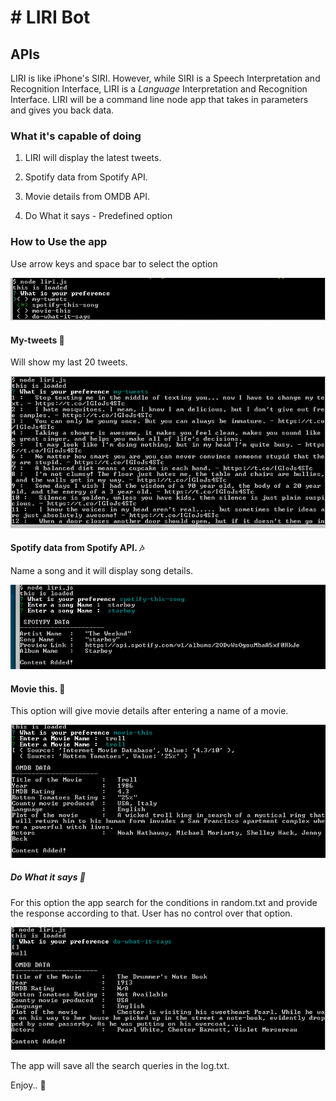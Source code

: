 

# # LIRI Bot

## APIs

LIRI is like iPhone's SIRI. However, while SIRI is a Speech Interpretation and Recognition Interface, LIRI is a _Language_ Interpretation and Recognition Interface. LIRI will be a command line node app that takes in parameters and gives you back data.

### What it's capable of doing

1. LIRI will display the latest tweets.

2. Spotify data from Spotify API.

3. Movie details from OMDB API.

4. Do What it says - Predefined option

     

### How to Use the app

Use arrow keys and space bar to select the option

![Image1](images/1.jpg "Image 1") 


#### My-tweets :newspaper:

Will show my last 20 tweets.
 
![Image2](images/2.png "Image 2") 


#### Spotify data from Spotify API. :notes:

Name a song and it will display song details.

![Image3](images/3.png "Image 3") 


#### Movie this. :movie_camera:

This option will give movie details after entering a name of a movie.

![Image4](images/4.png "Image 4") 


##### Do What it says :book:

For this option the app search for the conditions in random.txt and provide the response according to that. User has no control over that option.

![Image5](images/5.png "Image 5") 


The app will save all the search queries in the log.txt.

Enjoy.. :ferris_wheel: 








      
  

  



